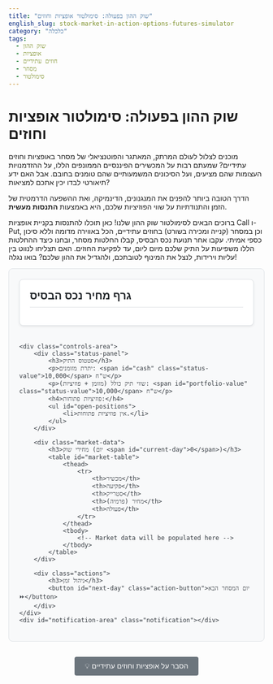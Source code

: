 ```yaml
---
title: "שוק ההון בפעולה: סימולטור אופציות וחוזים"
english_slug: stock-market-in-action-options-futures-simulator
category: "כלכלה"
tags:
  - שוק ההון
  - אופציות
  - חוזים עתידיים
  - מסחר
  - סימולטור
---
```

# שוק ההון בפעולה: סימולטור אופציות וחוזים

מוכנים לצלול לעולם המרתק, המאתגר והפוטנציאלי של מסחר באופציות וחוזים עתידיים? שמעתם רבות על המכשירים הפיננסיים הממונפים הללו, על ההזדמנויות העצומות שהם מציעים, ועל הסיכונים המשמעותיים שהם טומנים בחובם. אבל האם ידע תיאורטי לבדו יכין אתכם למציאות?

הדרך הטובה ביותר להפנים את המנגנונים, הדינמיקה, ואת ההשפעה הדרמטית של הזמן והתנודתיות על שווי הפוזיציות שלכם, היא באמצעות **התנסות מעשית**.

ברוכים הבאים לסימולטור שוק ההון שלנו! כאן תוכלו להתנסות בקניית אופציות Call ו-Put, וכן במסחר (קנייה ומכירה בשורט) בחוזים עתידיים, הכל באווירה מדומה וללא סיכון כספי אמיתי. עקבו אחר תנועת נכס הבסיס, קבלו החלטות מסחר, ובחנו כיצד ההחלטות הללו משפיעות על התיק שלכם מיום ליום, עד לפקיעת החוזים. האם תצליחו לנווט בין עליות וירידות, לנצל את המינוף לטובתכם, ולהגדיל את ההון שלכם? בואו נגלה!

<div class="simulator-container">
    <div class="chart-area">
        <h2>גרף מחיר נכס הבסיס</h2>
        <canvas id="assetChart"></canvas>
    </div>

    <div class="controls-area">
        <div class="status-panel">
            <h3>סטטוס התיק</h3>
            <p>יתרת מזומנים: <span id="cash" class="status-value">10,000</span> ש"ח</p>
            <p>שווי תיק כולל (מזומן + פוזיציות): <span id="portfolio-value" class="status-value">10,000</span> ש"ח</p>
            <h4>פוזיציות פתוחות:</h4>
            <ul id="open-positions">
                <li>אין פוזיציות פתוחות.</li>
            </ul>
        </div>

        <div class="market-data">
            <h3>מחירי שוק (יום <span id="current-day">0</span>)</h3>
            <table id="market-table">
                <thead>
                    <tr>
                        <th>מכשיר</th>
                        <th>פקיעה</th>
                        <th>סטרייק</th>
                        <th>מחיר (פרמיה)</th>
                        <th>פעולה</th>
                    </tr>
                </thead>
                <tbody>
                    <!-- Market data will be populated here -->
                </tbody>
            </table>
        </div>

        <div class="actions">
            <h3>ניהול זמן</h3>
            <button id="next-day" class="action-button">יום המסחר הבא ⏩</button>
        </div>
    </div>
    <div id="notification-area" class="notification"></div>
</div>

<style>
    :root {
        --primary-color: #007bff;
        --secondary-color: #6c757d;
        --success-color: #28a745;
        --danger-color: #dc3545;
        --warning-color: #ffc107;
        --info-color: #17a2b8;
        --light-bg: #f8f9fa;
        --dark-bg: #e9ecef;
        --card-bg: #ffffff;
        --border-color: #dee2e6;
        --text-color: #343a40;
        --heading-color: #212529;
        --border-radius: 8px;
        --box-shadow: 0 0.125rem 0.25rem rgba(0, 0, 0, 0.075);
    }

    .simulator-container {
        display: flex;
        flex-wrap: wrap;
        gap: 20px;
        font-family: 'Arial', sans-serif;
        margin-bottom: 30px;
        background-color: var(--light-bg);
        padding: 20px;
        border-radius: var(--border-radius);
        border: 1px solid var(--border-color);
        color: var(--text-color);
        position: relative; /* For notification positioning */
    }

    .chart-area {
        flex: 2 1 450px; /* Increased flex-basis for chart */
        background-color: var(--card-bg);
        padding: 20px;
        border-radius: var(--border-radius);
        border: 1px solid var(--border-color);
        box-shadow: var(--box-shadow);
        display: flex;
        flex-direction: column;
    }

    .chart-area h2 {
        margin-top: 0;
        margin-bottom: 15px;
        color: var(--heading-color);
        border-bottom: 1px solid var(--border-color);
        padding-bottom: 10px;
    }

    .controls-area {
        flex: 1 1 300px;
        display: flex;
        flex-direction: column;
        gap: 20px;
    }

    .status-panel, .market-data, .actions {
        background-color: var(--card-bg);
        padding: 20px;
        border-radius: var(--border-radius);
        border: 1px solid var(--border-color);
        box-shadow: var(--box-shadow);
    }

    h2, h3, h4 {
        color: var(--heading-color);
        border-bottom: 1px solid var(--border-color);
        padding-bottom: 8px;
        margin-top: 0;
    }

    .status-panel p {
        margin-bottom: 8px;
        font-size: 1em;
        display: flex;
        justify-content: space-between;
        align-items: center;
    }

     .status-panel .status-value {
         font-weight: bold;
         color: var(--primary-color); /* Default color */
         transition: color 0.3s ease, background-color 0.3s ease; /* Animation */
         padding: 2px 5px;
         border-radius: 4px;
     }

    .status-panel .status-value.profit {
        color: var(--success-color);
    }

    .status-panel .status-value.loss {
        color: var(--danger-color);
    }

     /* Animation for status change */
    .status-panel .status-value.highlight {
        animation: highlight-flash 0.6s ease-out;
    }

    @keyframes highlight-flash {
        0% { background-color: var(--warning-color); }
        100% { background-color: transparent; }
    }


    .status-panel h4 {
        margin-top: 15px;
        margin-bottom: 10px;
        border-bottom: none;
        padding-bottom: 0;
    }

    .status-panel ul {
        list-style: none;
        padding: 0;
        margin: 0;
    }

    .status-panel li {
        margin-bottom: 10px;
        font-size: 0.95em;
        color: var(--text-color);
        line-height: 1.4;
        border-bottom: 1px dashed var(--border-color);
        padding-bottom: 8px;
    }
     .status-panel li:last-child {
         border-bottom: none;
         padding-bottom: 0;
         margin-bottom: 0;
     }

    .status-panel li span {
        font-weight: bold;
    }

    .status-panel li span[style*="green"] { color: var(--success-color) !important; }
    .status-panel li span[style*="red"] { color: var(--danger-color) !important; }


    #market-table {
        width: 100%;
        border-collapse: collapse;
        font-size: 0.95em;
        margin-top: 10px;
    }

    #market-table th, #market-table td {
        border: 1px solid var(--border-color);
        padding: 10px;
        text-align: left;
    }

    #market-table th {
        background-color: var(--dark-bg);
        font-weight: bold;
        color: var(--heading-color);
    }

    #market-table tr:nth-child(even) {
        background-color: var(--light-bg);
    }
     #market-table tr:hover {
         background-color: #e9f7fe; /* Subtle hover effect */
     }


    #market-table button {
        padding: 6px 12px;
        border: none;
        border-radius: 4px;
        cursor: pointer;
        font-size: 0.9em;
        transition: background-color 0.2s ease, opacity 0.2s ease;
        font-weight: bold;
    }

    #market-table button.buy {
        background-color: var(--success-color);
        color: white;
    }

    #market-table button.sell {
        background-color: var(--danger-color);
        color: white;
        margin-left: 5px;
    }
     #market-table button.close-position {
        background-color: var(--secondary-color);
        color: white;
        margin-left: 8px;
        padding: 4px 8px; /* Slightly smaller for list item */
         font-size: 0.85em;
         float: right; /* Align to right in list item */
     }

    #market-table button:hover {
        opacity: 0.9;
    }

     .actions {
         margin-top: auto; /* Push actions to the bottom of controls-area */
     }

    .action-button {
        padding: 12px 20px;
        background-color: var(--primary-color);
        color: white;
        border: none;
        border-radius: var(--border-radius);
        cursor: pointer;
        font-size: 1.1em;
        width: 100%;
        text-align: center;
        transition: background-color 0.2s ease, transform 0.1s ease;
        font-weight: bold;
    }

    .action-button:hover {
        background-color: #0056b3; /* Darker shade of primary */
         transform: translateY(-1px); /* Subtle press effect */
    }
    .action-button:active {
         transform: translateY(0);
         background-color: #004085;
    }

    .explanation-container {
        margin-top: 30px;
        padding: 20px;
        background-color: var(--dark-bg);
        border-radius: var(--border-radius);
        border: 1px solid var(--border-color);
        color: var(--text-color);
    }

    .explanation-container h3 {
         border-bottom: 1px solid #adb5bd;
         padding-bottom: 8px;
         margin-top: 0;
         color: var(--heading-color);
    }

    .explanation-container ul {
        padding-left: 25px;
    }

    .explanation-container li {
        margin-bottom: 15px;
        line-height: 1.6;
        color: var(--text-color);
    }
     .explanation-container li h4 {
         margin-bottom: 5px;
         color: var(--primary-color);
         border-bottom: none;
         padding-bottom: 0;
     }
     .explanation-container li ul {
         margin-top: 8px;
         margin-bottom: 0;
         padding-left: 20px;
     }
      .explanation-container li ul li {
          margin-bottom: 8px;
          line-height: 1.5;
          font-size: 0.95em;
      }


    #toggle-explanation {
        display: block;
        width: auto;
        margin: 20px auto;
        padding: 10px 20px;
        background-color: var(--secondary-color);
        color: white;
        border: none;
        border-radius: 4px;
        cursor: pointer;
        font-size: 1em;
        text-align: center;
        transition: background-color 0.2s ease;
    }

     #toggle-explanation:hover {
        background-color: #5a6268;
     }

    #notification-area {
         position: absolute;
         top: 20px;
         left: 50%;
         transform: translateX(-50%);
         padding: 10px 20px;
         background-color: var(--info-color);
         color: white;
         border-radius: var(--border-radius);
         z-index: 100;
         opacity: 0;
         visibility: hidden;
         transition: opacity 0.3s ease, visibility 0.3s ease;
         font-weight: bold;
         text-align: center;
         min-width: 250px;
         box-shadow: var(--box-shadow);
     }
     #notification-area.show {
         opacity: 1;
         visibility: visible;
     }
     #notification-area.success { background-color: var(--success-color); }
     #notification-area.error { background-color: var(--danger-color); }
     #notification-area.warning { background-color: var(--warning-color); }


    @media (max-width: 992px) { /* Adjusting breakpoint slightly for better flow */
        .simulator-container {
            flex-direction: column;
        }
        .chart-area, .controls-area {
            flex: 1 1 100%;
        }
         .controls-area {
             flex-direction: column; /* Ensure columns stack */
             gap: 15px;
         }
        .status-panel, .market-data, .actions {
            padding: 15px;
        }
        #market-table th, #market-table td {
            padding: 8px;
        }
         #market-table button {
             font-size: 0.8em;
             padding: 4px 8px;
         }
    }
</style>

<button id="toggle-explanation">💡 הסבר על אופציות וחוזים עתידיים</button>

<div id="explanation" class="explanation-container" style="display: none;">
    <h3>הצצה לעולם המכשירים הפיננסיים המורכבים</h3>
    <ul>
        <li>
            <h4>אופציה (Option): הזכות, לא החובה</h4>
            דמיינו שאתם קונים כרטיס המעניק לכם את האפשרות, אך לא את ההתחייבות, לבצע עסקה עתידית על נכס כלשהו (מניה, סחורה, וכו') במחיר שנקבע מראש (מחיר המימוש), עד לתאריך מסוים (תאריך הפקיעה). זוהי אופציה. אתם משלמים "פרמיה" קטנה על הזכות הזו. המוכר של האופציה מקבל את הפרמיה הזו, אך לוקח על עצמו את הסיכון שתבחרו לממש את הזכות. קונה אופציה יודע שהפסדו המקסימלי הוא הפרמיה ששילם. מוכר האופציה יכול להרוויח את הפרמיה, אך הפסדו הפוטנציאלי גדול יותר.
        </li>
        <li>
            <h4>Call vs. Put: צופה עלייה או ירידה?</h4>
            <ul>
                <li>**אופציית Call:** מעניקה לכם את הזכות לקנות את נכס הבסיס במחיר המימוש. קונים Call כשהם אופטימיים וצופים עליית מחיר משמעותית. אם המחיר אכן עולה מעל מחיר המימוש, האופציה "בתוך הכסף" (In-the-Money) ושוויה עולה.</li>
                <li>**אופציית Put:** מעניקה לכם את הזכות למכור את נכס הבסיס במחיר המימוש. קונים Put כשהם פסימיים וצופים ירידת מחיר. אם המחיר אכן יורד מתחת למחיר המימוש, האופציה "בתוך הכסף" ושוויה עולה. Put יכול לשמש גם להגנה על פוזיציית לונג (קנייה) קיימת בנכס הבסיס.</li>
            </ul>
        </li>
        <li>
            <h4>המפתחות לאופציה: סטרייק, פרמיה, וזמן</h4>
            <ul>
                <li>**מחיר מימוש (Strike Price):** מחיר העסקה הפוטנציאלית אם תבחרו לממש את האופציה.</li>
                <li>**פרמיה (Premium):** המחיר ששילמתם (וקיבל המוכר) עבור האופציה. זו העלות של הזכות. הפרמיה מושפעת מהרבה גורמים: מחיר נכס הבסיס יחסית לסטרייק (ערך פנימי), כמה זמן נותר לפקיעה (ערך זמן), התנודתיות הצפויה בשוק (Volatility), ריבית ועוד.</li>
                <li>**תאריך פקיעה (Expiration Date):** התאריך שבו האופציה פשוט מפסיקה להתקיים. אם לא היתה שווה מימוש עד אז, היא הופכת לחסרת ערך לחלוטין. ערך הזמן של האופציה נשחק עם כל יום שעובר!</li>
            </ul>
        </li>
        <li>
            <h4>חוזה עתידי (Futures): התחייבות בלתי מתפשרת</h4>
            בניגוד לאופציה (זכות), חוזה עתידי הוא **הסכם מחייב** לקנות או למכור נכס ספציפי, בכמות ספציפית, במחיר שנקבע היום, אך עם העברה וקבלת תשלום בתאריך עתידי קבוע מראש. שני הצדדים לחוזה מחויבים לקיים אותו בתאריך הפקיעה (אלא אם כן "סגרו" את הפוזיציה לפני כן על ידי ביצוע עסקה הפוכה). חוזים עתידיים משמשים לרוב לגידור סיכונים (למשל, חקלאי המוכר עכשיו חוזה על יבול עתידי כדי לנעול מחיר) או לספקולציה על תנועות מחיר. מכשיר זה ממונף מאוד, והרווחים או ההפסדים יכולים להיות משמעותיים ביותר.
        </li>
        <li>
            <h4>הכוח והסכנה: מינוף (Leverage)</h4>
            גם אופציות וגם חוזים עתידיים הם כלים ממונפים. אתם משקיעים סכום קטן יחסית (הפרמיה או הביטחונות - Margin) כדי לשלוט על שווי גדול בהרבה של נכס בסיס. זה אומר ששינוי קטן באחוזים במחיר נכס הבסיס יכול לגרום לשינוי גדול מאוד, באחוזים, על ההשקעה המקורית שלכם! מינוף יכול להעצים רווחים בצורה פנטסטית, אבל הוא גם מעצים הפסדים באותה מידה. סוחרים חדשים חייבים להבין זאת היטב.
        </li>
        <li>
            <h4>סיכונים שאסור להתעלם מהם</h4>
            הסיכונים העיקריים כוללים: הפסד מלא של הפרמיה באופציות אם לא מומשו; הפסדים גדולים בחוזים עתידיים שעשויים אף לחייב הזרמת כסף נוסף (Margin Call); סיכון נזילות בשווקים מסוימים; ומעל הכל, המורכבות הרבה של תמחור וניהול הסיכונים במכשירים אלו. הסימולטור נועד לתת לכם טעימה מבוקרת של הדינמיקה הזו.
        </li>
    </ul>
</div>


<script src="https://cdn.jsdelivr.net/npm/chart.js"></script>
<script>
    document.addEventListener('DOMContentLoaded', () => {
        // --- Simulator State ---
        let cash = 10000;
        let initialCash = cash;
        let assetPrice = 100;
        let currentDay = 0;
        const totalDays = 90; // Extended simulation length
        const assetPrices = [assetPrice];
        const dailyVolatility = 0.015; // Increased volatility slightly for more action
        const tradingUnit = 10; // Unit size for options/futures contracts (e.g., 1 contract = 10 units)

        // Simplified Options/Futures setup
        const contracts = [
            { type: 'Call', strike: 100, expirationDays: 15 },
            { type: 'Call', strike: 105, expirationDays: 30 },
            { type: 'Call', strike: 110, expirationDays: 45 },
            { type: 'Put', strike: 100, expirationDays: 15 },
            { type: 'Put', strike: 95, expirationDays: 30 },
            { type: 'Put', strike: 90, expirationDays: 45 },
            { type: 'Futures', strike: null, expirationDays: 30 },
             { type: 'Futures', strike: null, expirationDays: 60 },
        ];

        let openPositions = []; // { contract: {type, strike, expirationDays}, quantity: 1, entryPrice: 5, entryDay: 0, direction: 'Long' }

        // --- DOM Elements ---
        const cashEl = document.getElementById('cash');
        const portfolioValueEl = document.getElementById('portfolio-value');
        const openPositionsEl = document.getElementById('open-positions');
        const marketTableBodyEl = document.querySelector('#market-table tbody');
        const currentDayEl = document.getElementById('current-day');
        const nextDayBtn = document.getElementById('next-day');
        const explanationDiv = document.getElementById('explanation');
        const toggleExplanationBtn = document.getElementById('toggle-explanation');
         const notificationArea = document.getElementById('notification-area');


        // --- Chart ---
        const ctx = document.getElementById('assetChart').getContext('2d');
        const assetChart = new Chart(ctx, {
            type: 'line',
            data: {
                labels: [0],
                datasets: [{
                    label: 'מחיר נכס בסיס',
                    data: assetPrices,
                    borderColor: var('--primary-color'),
                    backgroundColor: 'rgba(0, 123, 255, 0.1)',
                    borderWidth: 2, /* Slightly thicker line */
                    fill: false,
                    pointRadius: 3, /* Slightly larger points */
                    pointBackgroundColor: var('--primary-color'),
                    pointBorderColor: '#fff',
                    pointHoverRadius: 5,
                     tension: 0.1 /* Add some curve */
                }]
            },
            options: {
                responsive: true,
                maintainAspectRatio: false, /* Allows CSS to control size */
                 animation: {
                     duration: 800, /* Smooth transition for price changes */
                     easing: 'easeInOutQuad'
                 },
                 scales: {
                    x: {
                        title: {
                            display: true,
                            text: 'יום מסחר',
                            color: var('--text-color')
                        },
                        ticks: { color: var('--secondary-color') },
                        grid: { color: '#eee' }
                    },
                    y: {
                        title: {
                            display: true,
                            text: 'מחיר',
                             color: var('--text-color')
                        },
                        ticks: { color: var('--secondary-color') },
                         grid: { color: '#eee' }
                    }
                },
                 plugins: {
                     legend: {
                         display: true,
                         labels: { color: var('--text-color') }
                     },
                     tooltip: {
                         backgroundColor: 'rgba(0, 0, 0, 0.7)',
                         bodyColor: '#fff',
                         titleColor: '#fff'
                     }
                 }
            }
        });

        // --- Functions ---

        function updateChart() {
            assetChart.data.labels = Array.from({ length: assetPrices.length }, (_, i) => i);
            assetChart.data.datasets[0].data = assetPrices;
            assetChart.update(); // Chart.js handles animation on update
        }

        function calculateOptionPremium(type, strike, expirationDaysRemaining, currentAssetPrice) {
            // More refined (but still simplified) Black-Scholes inspired calculation
            // This is NOT a real BS model, but attempts to capture key factors:
            // Intrinsic Value: How much "in the money"
            // Time Value: Decays over time, increases with volatility
            // Assumes a constant risk-free rate (0 for simplicity) and no dividends

            let intrinsicValue = 0;
            if (type === 'Call') {
                intrinsicValue = Math.max(0, currentAssetPrice - strike);
            } else if (type === 'Put') {
                intrinsicValue = Math.max(0, strike - currentAssetPrice);
            }

            // Simple time value model: Higher time to expiration and higher volatility increase time value.
            // Time value is highest when At-The-Money (ATM) and decays as it moves deeper ITM or OTM, and as time passes.
            const daysFactor = Math.max(0, expirationDaysRemaining) / totalDays; // Time decay component (0 to 1)
            const volatilityImpact = dailyVolatility * 100; // Base impact from volatility

            // Premium for OTM/ATM options needs a time value component
            let timeValue = 0;
            const distanceToStrike = Math.abs(currentAssetPrice - strike);
            const atmRange = volatilityImpact * 2; // Range around strike considered ATM/near ATM

            if (expirationDaysRemaining > 0) {
                 if (distanceToStrike <= atmRange) { // Near or At the Money
                     timeValue = daysFactor * volatilityImpact * 20; // Higher time value ATM
                 } else { // Out of the Money (or deep ITM)
                     // Time value exists but is less than ATM
                     timeValue = daysFactor * volatilityImpact * 5 + daysFactor * Math.sqrt(expirationDaysRemaining);
                 }
                 // Time decay acceleration near expiration
                 if (expirationDaysRemaining < 10) {
                      timeValue *= (expirationDaysRemaining / 10); // Accelerate decay in last 10 days
                 }
            }


            let premium = intrinsicValue + timeValue;

            // Ensure premium is realistic and not negative
            premium = Math.max(0.05 * tradingUnit, premium); // Minimum small premium to represent bid-ask spread / friction

            return premium;
        }

         function calculateFuturePrice(currentAssetPrice, expirationDaysRemaining) {
             // Still simplified: Futures price is spot price + simple carry cost/benefit.
             // Let's add a slight contango (futures price > spot) that reduces towards expiration.
             // This makes it slightly more realistic than Futures = Spot.
             const carryCost = (totalDays - expirationDaysRemaining) * 0.01; // Simple cost increasing with time
             return currentAssetPrice + carryCost;
         }


        function updateMarketData() {
            marketTableBodyEl.innerHTML = ''; // Clear current data

            contracts.forEach(contract => {
                const expirationDaysRemaining = contract.expirationDays - currentDay;
                if (expirationDaysRemaining < 0) {
                     // Do not list contracts that expired on previous days
                     return;
                }

                let price;
                let instrumentName;
                let strikeDisplay = '-';
                let actionsHtml = '';

                if (contract.type === 'Futures') {
                    price = calculateFuturePrice(assetPrice, expirationDaysRemaining);
                    instrumentName = `חוזה עתידי (פקיעה בעוד ${expirationDaysRemaining} ימים)`;
                     // Can only buy (long) or sell (short) futures
                     if (expirationDaysRemaining >= 0) { // Can only trade if not expired (or expiring today)
                        actionsHtml = `
                            <button class="buy" data-type="Futures" data-expiration="${contract.expirationDays}" data-price="${price}">קנה (לונג)</button>
                            <button class="sell" data-type="Futures" data-expiration="${contract.expirationDays}" data-price="${price}">מכור (שורט)</button>
                        `;
                     } else {
                          actionsHtml = 'פקע';
                     }


                } else { // Option (Call or Put)
                    price = calculateOptionPremium(contract.type, contract.strike, expirationDaysRemaining, assetPrice);
                     instrumentName = `אופציית ${contract.type === 'Call' ? 'Call' : 'Put'} (סטרייק ${contract.strike}, פקיעה בעוד ${expirationDaysRemaining} ימים)`;
                    strikeDisplay = contract.strike;
                     // Can only buy options (selling options requires margin and is more complex)
                    if (expirationDaysRemaining >= 0) { // Can only trade if not expired (or expiring today)
                         actionsHtml = `
                            <button class="buy" data-type="${contract.type}" data-strike="${contract.strike}" data-expiration="${contract.expirationDays}" data-price="${price}">קנה</button>
                        `;
                    } else {
                         actionsHtml = 'פקע';
                    }
                }

                const row = marketTableBodyEl.insertRow();
                row.innerHTML = `
                    <td>${instrumentName}</td>
                    <td>יום ${contract.expirationDays}</td>
                    <td>${strikeDisplay}</td>
                    <td>${price.toFixed(2)}</td>
                    <td>${actionsHtml}</td>
                `;
            });

             // Add event listeners to the new buttons
            marketTableBodyEl.querySelectorAll('.buy').forEach(button => {
                button.addEventListener('click', handleBuy);
            });
             marketTableBodyEl.querySelectorAll('.sell').forEach(button => {
                button.addEventListener('click', handleSellFutures);
            });
        }

         function showNotification(message, type = 'info', duration = 3000) {
             notificationArea.textContent = message;
             notificationArea.className = `notification show ${type}`; // Add type class for styling
             setTimeout(() => {
                 notificationArea.className = `notification ${type}`; // Remove show class
             }, duration);
         }


        function handleBuy(event) {
            const button = event.target;
            const type = button.dataset.type;
            const strike = button.dataset.strike ? parseFloat(button.dataset.strike) : null;
            const expirationDays = parseInt(button.dataset.expiration);
            const price = parseFloat(button.dataset.price);

            const quantity = 1; // For simplicity, buy/sell 1 unit/contract at a time

             let cost = 0;
             let marginRequired = 0;

             if (type === 'Futures') {
                 // Buying futures (longing) requires margin, not full price
                 // Let's require a small percentage of the contract value as margin
                 marginRequired = price * tradingUnit * quantity * 0.05; // e.g., 5% margin
                 cost = marginRequired; // Cost is the margin required (initially)
             } else { // Option
                 cost = price * tradingUnit * quantity; // Cost is the premium paid
             }

            if (cash >= cost) {
                cash -= cost;
                const position = {
                    contract: { type, strike, expirationDays },
                    quantity: quantity,
                    entryPrice: price, // Premium for options, price for futures (used for P/L calc)
                    entryDay: currentDay,
                    direction: 'Long',
                     initialCost: cost // Store the initial outlay (premium or margin)
                };
                openPositions.push(position);
                updateStatus();
                showNotification(`${type} נקנה: ${quantity} יחידות במחיר ${price.toFixed(2)} (סה"כ ${cost.toFixed(2)} ש"ח)`, 'success');
            } else {
                showNotification('אין מספיק מזומנים לבצע את הפעולה!', 'error');
            }
        }

         function handleSellFutures(event) {
             const button = event.target;
             const type = button.dataset.type; // Should be 'Futures'
             const expirationDays = parseInt(button.dataset.expiration);
             const price = parseFloat(button.dataset.price);

             const quantity = 1; // For simplicity
             // Selling futures (shorting) also requires initial margin.
             const marginRequired = price * tradingUnit * quantity * 0.05; // e.g., 5% margin

             if (cash >= marginRequired) {
                 cash -= marginRequired; // Deduct margin from cash
                 const position = {
                     contract: { type, strike: null, expirationDays },
                     quantity: quantity,
                     entryPrice: price, // Price at which the short position was opened
                     entryDay: currentDay,
                     direction: 'Short',
                      initialCost: marginRequired // Store the margin required
                 };
                 openPositions.push(position);
                 updateStatus();
                 showNotification(`חוזה עתידי נמכר (שורט): ${quantity} יחידות במחיר ${price.toFixed(2)} (ביטחונות נדרשו ${marginRequired.toFixed(2)} ש"ח)`, 'success');
             } else {
                 showNotification(`אין מספיק מזומנים לביטחונות (נדרש ${marginRequired.toFixed(2)} ש"ח)!`, 'error');
             }
         }


        function updateStatus() {
             const previousCash = parseFloat(cashEl.textContent);
             const previousPortfolioValue = parseFloat(portfolioValueEl.textContent);

            cashEl.textContent = cash.toFixed(2);

            let totalPortfolioValue = cash; // Start with cash

            openPositionsEl.innerHTML = '';

            if (openPositions.length === 0) {
                openPositionsEl.innerHTML = '<li>אין פוזיציות פתוחות.</li>';
            } else {
                openPositions.forEach((pos, index) => {
                    const expirationDaysRemaining = pos.contract.expirationDays - currentDay;

                     let currentValuePerUnit = 0;
                     let unrealizedPLPerUnit = 0;
                     let isExpiredToday = expirationDaysRemaining === 0;
                     let isExpiredEarlier = expirationDaysRemaining < 0;

                     if (!isExpiredEarlier) { // Only calculate for non-expired contracts
                         if (pos.contract.type === 'Futures') {
                             currentValuePerUnit = calculateFuturePrice(assetPrice, expirationDaysRemaining);
                              // Unrealized P/L for futures is current price vs entry price
                              unrealizedPLPerUnit = (pos.direction === 'Long' ? 1 : -1) * (currentValuePerUnit - pos.entryPrice);
                              // Portfolio value includes the initial margin + the accrued P/L
                              totalPortfolioValue += pos.initialCost + (unrealizedPLPerUnit * tradingUnit * pos.quantity);

                         } else { // Option
                              currentValuePerUnit = calculateOptionPremium(pos.contract.type, pos.contract.strike, expirationDaysRemaining, assetPrice);
                              // Unrealized P/L for options is current premium vs entry premium
                              unrealizedPLPerUnit = currentValuePerUnit - pos.entryPrice;
                              // Portfolio value includes the current value of the option holding
                              totalPortfolioValue += currentValuePerUnit * tradingUnit * pos.quantity;
                         }
                     } else { // Should not happen if processExpiration works, but for safety
                         currentValuePerUnit = 0;
                         unrealizedPLPerUnit = -(pos.initialCost || pos.entryPrice); // Assume loss of initial cost/premium if not settled
                         // This position should have been removed.
                     }

                    const totalUnrealizedPL = unrealizedPLPerUnit * tradingUnit * pos.quantity;

                    const listItem = document.createElement('li');

                    const entryDetail = pos.contract.type === 'Futures' ?
                        `${pos.direction === 'Long' ? 'לונג' : 'שורט'} @ ${pos.entryPrice.toFixed(2)} (ביטחונות: ${pos.initialCost.toFixed(2)})` :
                        `@ ${pos.entryPrice.toFixed(2)} (עלות: ${pos.initialCost.toFixed(2)})`;


                    listItem.innerHTML = `
                         **${pos.quantity}x** ${pos.contract.type}
                         ${pos.contract.type !== 'Futures' ? '(סטרייק ' + pos.contract.strike + '), ' : ''}
                         פקיעה יום ${pos.contract.expirationDays}.
                         כניסה ${entryDetail}.
                         שווי נוכחי ליחידה: ${currentValuePerUnit.toFixed(2)}.
                         <br>
                         **רווח/הפסד רגעי:** <span style="color:${totalUnrealizedPL >= 0 ? 'green' : 'red'};">${totalUnrealizedPL.toFixed(2)}</span> ש"ח
                         ${isExpiredToday ? `<strong>(פוקע היום!)</strong>` : isExpiredEarlier ? `<strong>(פקע)</strong>` : `(נותרו ${expirationDaysRemaining} ימים)`}
                         ${pos.contract.type === 'Futures' && expirationDaysRemaining > 0 ? `<button class="close-position" data-index="${index}">סגור פוזיציה</button>` : ''}
                    `;
                    openPositionsEl.appendChild(listItem);
                });
            }

             // Update the total portfolio value
            portfolioValueEl.textContent = totalPortfolioValue.toFixed(2);

             // Apply status color and animation based on change
            const cashChange = cash - previousCash;
             const portfolioChange = totalPortfolioValue - previousPortfolioValue;

             cashEl.classList.remove('profit', 'loss', 'highlight');
             if (cashChange > 0.01) { cashEl.classList.add('profit', 'highlight'); }
             else if (cashChange < -0.01) { cashEl.classList.add('loss', 'highlight'); }

             portfolioValueEl.classList.remove('profit', 'loss', 'highlight');
             if (portfolioChange > 0.01) { portfolioValueEl.classList.add('profit', 'highlight'); }
             else if (portfolioChange < -0.01) { portfolioValueEl.classList.add('loss', 'highlight'); }


             // Add event listeners for closing futures positions (need to re-add as list is cleared)
             openPositionsEl.querySelectorAll('.close-position').forEach(button => {
                button.addEventListener('click', handleClosePosition);
            });
        }

        function handleClosePosition(event) {
             const index = parseInt(event.target.dataset.index);
             const position = openPositions[index];

             if (!position || position.contract.type !== 'Futures' || position.contract.expirationDays <= currentDay) {
                 showNotification("שגיאה בסגירת פוזיציה או שהיא כבר פקעה.", 'warning');
                 return;
             }

             const expirationDaysRemaining = position.contract.expirationDays - currentDay;
             const currentPricePerUnit = calculateFuturePrice(assetPrice, expirationDaysRemaining);

             let finalPL = (position.direction === 'Long' ? 1 : -1) * (currentPricePerUnit - position.entryPrice) * tradingUnit * position.quantity;

             const initialMargin = position.initialCost;

             cash += initialMargin + finalPL; // Return margin + settle P/L

             showNotification(`חוזה עתידי נסגר (ידני): רווח/הפסד סופי: ${finalPL.toFixed(2)} ש"ח. הביטחונות (${initialMargin.toFixed(2)} ש"ח) שוחררו.`, finalPL >= 0 ? 'success' : 'error');

             // Remove the position
             openPositions.splice(index, 1);
             updateStatus();
             updateMarketData();
        }


        function processExpiration() {
            const activePositions = [];
            openPositions.forEach(pos => {
                if (pos.contract.expirationDays === currentDay) {
                    let finalPL = 0;
                    let alertMessage = '';

                    if (pos.contract.type === 'Call') {
                        // Options expire worthless if OTM. Settle ITM options.
                        const finalValuePerUnit = Math.max(0, assetPrice - pos.contract.strike);
                        const finalTotalValue = finalValuePerUnit * tradingUnit * pos.quantity;
                        // P/L is final value minus initial premium paid
                        finalPL = finalTotalValue - pos.initialCost;
                        // Cash changes by the final P/L
                        cash += finalPL;
                         alertMessage = `🔥 אופציית Call (סטרייק ${pos.contract.strike}) פקעה. שווי מימוש: ${finalTotalValue.toFixed(2)}. רווח/הפסד סופי: ${finalPL.toFixed(2)} ש"ח.`;

                    } else if (pos.contract.type === 'Put') {
                         // Options expire worthless if OTM. Settle ITM options.
                        const finalValuePerUnit = Math.max(0, pos.contract.strike - assetPrice);
                         const finalTotalValue = finalValuePerUnit * tradingUnit * pos.quantity;
                         // P/L is final value minus initial premium paid
                        finalPL = finalTotalValue - pos.initialCost;
                         cash += finalPL;
                         alertMessage = `🔥 אופציית Put (סטרייק ${pos.contract.strike}) פקעה. שווי מימוש: ${finalTotalValue.toFixed(2)}. רווח/הפסד סופי: ${finalPL.toFixed(2)} ש"ח.`;

                    } else if (pos.contract.type === 'Futures') {
                         // Futures are marked-to-market daily. The final P/L is just the last day's change + return of margin.
                         // For simplicity in this sim, we just return the initial margin as the P/L accumulated daily.
                         const initialMargin = pos.initialCost;
                         cash += initialMargin; // Return the margin that was held
                         alertMessage = `🔥 חוזה עתידי פקע. הביטחונות (${initialMargin.toFixed(2)} ש"ח) שוחררו. הרווח/הפסד שוקלל יומית.`;
                         finalPL = 0; // P/L was settled daily, no extra P/L on expiration itself here.
                    }

                    // Show notification for expired contract
                    showNotification(alertMessage, finalPL >= 0 ? 'success' : 'error', 7000);

                } else if (pos.contract.expirationDays < currentDay) {
                     // Position expired on a previous day and wasn't removed. This is an error state.
                     console.error("Expired position found in list:", pos);
                     // Do not add to activePositions, effectively removing it now.
                }
                else {
                    activePositions.push(pos); // Keep non-expired positions
                }
            });
            openPositions = activePositions;
        }


        function nextDay() {
            if (currentDay >= totalDays) {
                showNotification('הסימולציה הסתיימה! נגמרו ימי המסחר.', 'info');
                nextDayBtn.disabled = true;
                 // Final status update after all processing
                 updateStatus();
                return;
            }

             // Process expirations at the start of the day (contracts expiring *today*)
             processExpiration();

            currentDay++;
            currentDayEl.textContent = currentDay;

            // Simulate asset price change (Geometric Brownian Motion step)
            // Using Box-Muller transform for normal distribution
            let u = 0, v = 0;
            while(u === 0) u = Math.random(); // Converting [0,1) to (0,1)
            while(v === 0) v = Math.random();
            const z = Math.sqrt(-2.0 * Math.log(u)) * Math.cos(2.0 * Math.PI * v); // Standard normal variable

             // Drift + Volatility component (simplified)
            const drift = 0.0005; // Slight upward drift bias
            const priceChange = assetPrice * (drift + dailyVolatility * z);

            assetPrice += priceChange;
            assetPrice = Math.max(5, assetPrice); // Ensure price doesn't go too low
            assetPrices.push(assetPrice);

            // Update UI (based on the new asset price)
            updateChart();
            updateMarketData(); // Market prices update based on new assetPrice
            updateStatus(); // Status updates based on new market prices and any expirations processed


            if (currentDay >= totalDays) {
                 showNotification('הסימולציה הסתיימה! נגמרו ימי המסחר.', 'info');
                 nextDayBtn.disabled = true;
                 // Final status update after all processing
                 updateStatus();
            }
        }

        function setupEventListeners() {
            nextDayBtn.addEventListener('click', nextDay);
            toggleExplanationBtn.addEventListener('click', () => {
                const isHidden = explanationDiv.style.display === 'none';
                explanationDiv.style.display = isHidden ? 'block' : 'none';
                toggleExplanationBtn.textContent = isHidden ? 'הסתר הסבר 👆' : '💡 הסבר על אופציות וחוזים עתידיים';
            });
        }

        // --- Initialization ---
        function initialize() {
            currentDayEl.textContent = currentDay;
             updateChart();
            updateMarketData(); // Populate initial market data
            updateStatus(); // Populate initial status (cash, empty positions)
            setupEventListeners();
             showNotification('ברוכים הבאים לסימולטור! התחילו בבחירת אופציה או חוזה וקליק על "יום המסחר הבא".', 'info', 6000);
        }

        initialize();
    });
</script>
```